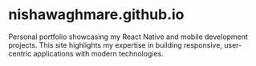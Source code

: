# nishawaghmare.github.io
Personal portfolio showcasing my React Native and mobile development projects. This site highlights my expertise in building responsive, user-centric applications with modern technologies.
